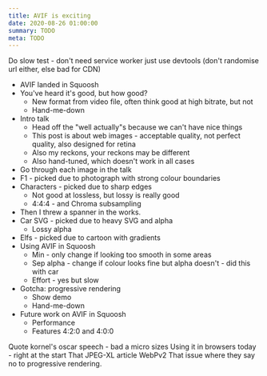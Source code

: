```yaml
---
title: AVIF is exciting
date: 2020-08-26 01:00:00
summary: TODO
meta: TODO
---
```


Do slow test - don't need service worker just use devtools (don't randomise url either, else bad for CDN)

- AVIF landed in Squoosh
- You've heard it's good, but how good?
  - New format from video file, often think good at high bitrate, but not
  - Hand-me-down
- Intro talk
  - Head off the "well actually"s because we can't have nice things
  - This post is about web images - acceptable quality, not perfect quality, also designed for retina
  - Also my reckons, your reckons may be different
  - Also hand-tuned, which doesn't work in all cases
- Go through each image in the talk
- F1 - picked due to photograph with strong colour boundaries
- Characters - picked due to sharp edges
  - Not good at lossless, but lossy is really good
  - 4:4:4 - and Chroma subsampling
- Then I threw a spanner in the works.
- Car SVG - picked due to heavy SVG and alpha
  - Lossy alpha
- Elfs - picked due to cartoon with gradients
- Using AVIF in Squoosh
  - Min - only change if looking too smooth in some areas
  - Sep alpha - change if colour looks fine but alpha doesn't - did this with car
  - Effort - yes but slow
- Gotcha: progressive rendering
  - Show demo
  - Hand-me-down
- Future work on AVIF in Squoosh
  - Performance
  - Features 4:2:0 and 4:0:0

Quote kornel's oscar speech - bad a micro sizes
Using it in browsers today - right at the start
That JPEG-XL article
WebPv2
That issue where they say no to progressive rendering.
